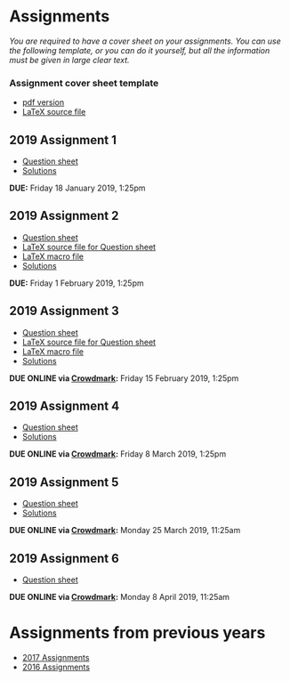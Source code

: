 # Assignments

_You are required to have a cover sheet on your assignments. You can use the following template, or you can do it yourself, but all the information must be given in large clear text._

### Assignment cover sheet template

- [pdf version](./3aa_cover_2019.pdf)
- [LaTeX source file](./3aa_cover_2019.tex)

## 2019 Assignment 1

- [Question sheet](./3aa1_2019.pdf)
- [Solutions](./3aa1s_2019.pdf)

**DUE:** Friday 18 January 2019, 1:25pm

## 2019 Assignment 2

- [Question sheet](./3aa2_2019.pdf)
- [LaTeX source file for Question sheet](./3aa2_2019.tex)
- [LaTeX macro file](./coursemacros.tex)
- [Solutions](./3aa2s_2019.pdf)

**DUE:** Friday 1 February 2019, 1:25pm

## 2019 Assignment 3

- [Question sheet](./3aa3_2019.pdf)
- [LaTeX source file for Question sheet](./3aa3_2019.tex)
- [LaTeX macro file](./coursemacros.tex)
- [Solutions](./3aa3s_2019.pdf)

**DUE ONLINE via [Crowdmark](https://crowdmark.com/):** Friday 15 February 2019, 1:25pm

## 2019 Assignment 4

- [Question sheet](./3aa4_2019.pdf)
- [Solutions](./3aa4s_2019.pdf)

**DUE ONLINE via [Crowdmark](https://crowdmark.com/):** Friday 8 March 2019, 1:25pm

## 2019 Assignment 5

- [Question sheet](./3aa5_2019.pdf)
- [Solutions](./3aa5s_2019.pdf)

**DUE ONLINE via [Crowdmark](https://crowdmark.com/):** Monday 25 March 2019, 11:25am

## 2019 Assignment 6

- [Question sheet](./3aa6_2019.pdf)

**DUE ONLINE via [Crowdmark](https://crowdmark.com/):** Monday 8 April 2019, 11:25am

# Assignments from previous years

- [2017 Assignments](./2017/assignments.md)
- [2016 Assignments](./2016/assignments.md)
